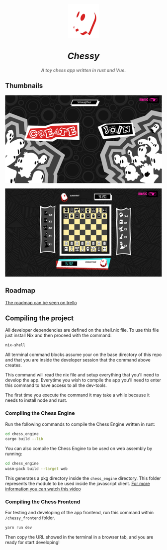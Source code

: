 <div align = "center">
  <img src="./media/logo.webp" width="100px"><h1 align="center"> 
  <h1 align="center" style="font-style:italic;">
  Chessy</h1>
    <h5 align="center"> <i style="color:grey;"> 
   A toy chess app written in rust and Vue.</i> </h5>
</div>

## Thumbnails

![](./Mockups/Artboard1.png)

![](./Mockups/Artboard4.png)

## Roadmap

[The roadmap can be seen on trello](https://trello.com/invite/b/ZL1dRXbG/ATTIec8041a0c595db27db355cca3a4725e139F9AEF9/chessy)

## Compiling the project

All developer dependencies are defined on the shell.nix file. To use this file just install Nix and then proceed with the command:

```bash
nix-shell
```

All terminal command blocks assume your on the base directory of this repo and that you are inside the developer session that the command above creates.

This command will read the nix file and setup everything that you'll need to develop the app. Everytime you wish to compile the app you'll need to enter this command to have access to all the dev-tools.

The first time you execute the command it may take a while because it needs to install node and rust.

### Compiling the Chess Engine

Run the following commands to compile the Chess Engine written in rust:

```bash
cd chess_engine
cargo build --lib
```

You can also compile the Chess Engine to be used on web assembly by running:

```bash
cd chess_engine
wasm-pack build --target web
```

This generates a pkg directory inside the `chess_engine` directory. This folder represents the module to be used inside the javascript client. [For more information you can watch this video](https://www.youtube.com/watch?v=nW71Mlbmxt8)

### Compiling the Chess Frontend

For testing and developing of the app frontend, run this command within `/chessy_frontend` folder.

```bash
yarn run dev
```

Then copy the URL showed in the terminal in a browser tab, and you are ready for start developing!

